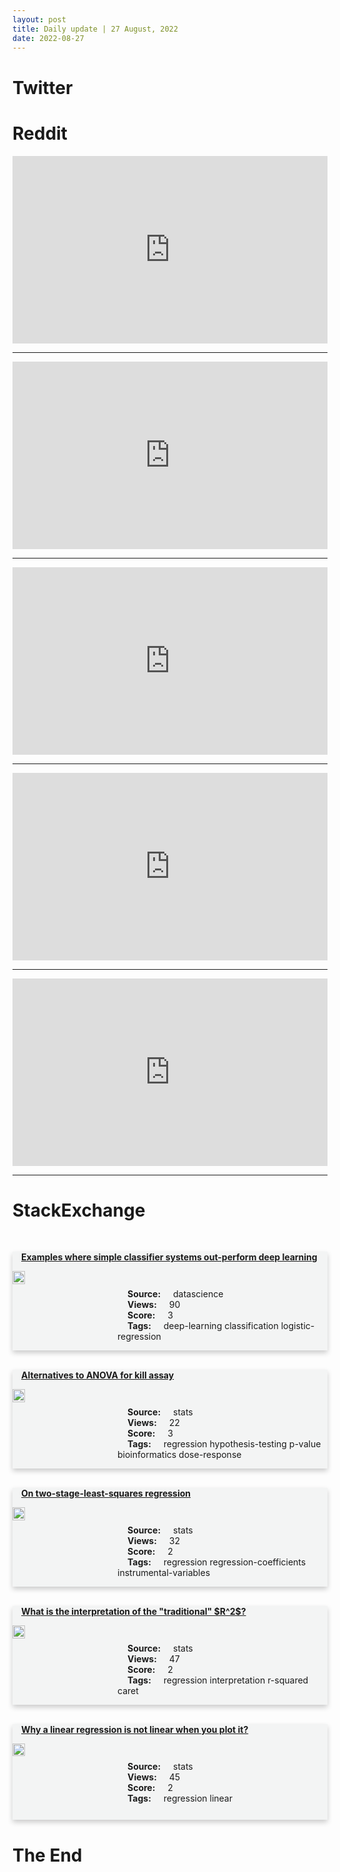 ```yaml
---
layout: post
title: Daily update | 27 August, 2022
date: 2022-08-27
---
```


<script async src="https://platform.twitter.com/widgets.js" charset="utf-8"></script>


<script src='https://storage.ko-fi.com/cdn/scripts/overlay-widget.js'></script>
<script>
  kofiWidgetOverlay.draw('themldojo', {
    'type': 'floating-chat',
    'floating-chat.donateButton.text': 'Support me',
    'floating-chat.donateButton.background-color': '#f45d22',
    'floating-chat.donateButton.text-color': '#fff'
  });
</script>

# Twitter 

<blockquote class="twitter-tweet"><a href="https://twitter.com/fchollet/status/1563153087514419206"></a></blockquote>

<blockquote class="twitter-tweet"><a href="https://twitter.com/Reuters/status/1563034755800743937"></a></blockquote>

<blockquote class="twitter-tweet"><a href="https://twitter.com/WIONews/status/1563225003469860866"></a></blockquote>

<blockquote class="twitter-tweet"><a href="https://twitter.com/Reuters/status/1562974357768396801"></a></blockquote>

<blockquote class="twitter-tweet"><a href="https://twitter.com/Huawei/status/1563047056222339072"></a></blockquote>

<blockquote class="twitter-tweet"><a href="https://twitter.com/karpathy/status/1563047402537291776"></a></blockquote>

<blockquote class="twitter-tweet"><a href="https://twitter.com/ylecun/status/1562979802352877568"></a></blockquote>

<blockquote class="twitter-tweet"><a href="https://twitter.com/DeepMind/status/1563141657784352775"></a></blockquote>

<blockquote class="twitter-tweet"><a href="https://twitter.com/PyTorch/status/1563225552776876035"></a></blockquote>

<blockquote class="twitter-tweet"><a href="https://twitter.com/StanfordAILab/status/1563211336129032194"></a></blockquote>

# Reddit 

<iframe id="reddit-embed" src="https://www.redditmedia.com/r/MachineLearning/comments/wybxi8/r_dreambooth_fine_tuning_texttoimage_diffusion?ref_source=embed&amp;ref=share&amp;embed=true" sandbox="allow-scripts allow-same-origin allow-popups" style="border: none;" height="300" width="100%" scrolling="yes"></iframe>
<hr style="width:100%;text-align:left;margin-left:0">
<iframe id="reddit-embed" src="https://www.redditmedia.com/r/datascience/comments/wy89ow/how_do_you_keep_track_of_a_data_science_project?ref_source=embed&amp;ref=share&amp;embed=true" sandbox="allow-scripts allow-same-origin allow-popups" style="border: none;" height="300" width="100%" scrolling="yes"></iframe>
<hr style="width:100%;text-align:left;margin-left:0">
<iframe id="reddit-embed" src="https://www.redditmedia.com/r/dataengineering/comments/wxy5r2/not_able_to_get_thru_tech_interviews?ref_source=embed&amp;ref=share&amp;embed=true" sandbox="allow-scripts allow-same-origin allow-popups" style="border: none;" height="300" width="100%" scrolling="yes"></iframe>
<hr style="width:100%;text-align:left;margin-left:0">
<iframe id="reddit-embed" src="https://www.redditmedia.com/r/datascience/comments/wy3s5p/best_ressource_to_practice_sql_interview_question?ref_source=embed&amp;ref=share&amp;embed=true" sandbox="allow-scripts allow-same-origin allow-popups" style="border: none;" height="300" width="100%" scrolling="yes"></iframe>
<hr style="width:100%;text-align:left;margin-left:0">
<iframe id="reddit-embed" src="https://www.redditmedia.com/r/MachineLearning/comments/wxvlcc/d_does_gradient_accumulation_achieve_anything?ref_source=embed&amp;ref=share&amp;embed=true" sandbox="allow-scripts allow-same-origin allow-popups" style="border: none;" height="300" width="100%" scrolling="yes"></iframe>
<hr style="width:100%;text-align:left;margin-left:0">

<style>
.card {
box-shadow: 0 4px 8px 0 rgba(0,0,0,0.2);
transition: 0.3s;
width: 100%;
background-color: #F3F4F4;
}
p{
    margin-left:  3em;
    padding-top: 1em;
}
.part2{
    display: grid;
    grid-template-columns: 1fr 3fr;
}
h4{
    margin: 1em;
}

.card:hover {
box-shadow: 0 8px 16px 0 rgba(0,0,0,0.2);
}
b {
padding: 2px 16px;
}
</style>
  
# StackExchange 


  <br>
  <div class="card">
  <h4><a href='https://datascience.stackexchange.com/questions/113869/examples-where-simple-classifier-systems-out-perform-deep-learning'>Examples where simple classifier systems out-perform deep learning</a></h4> 
  <div class="part2">
      <img src="https://cdn.sstatic.net/Sites/datascience/Img/apple-touch-icon@2.png?v=1c36463984b3" alt="Img missing!" style="width:40%">
      <p><b>Source:</b> datascience<br><b>Views:</b> 90<br><b>Score:</b> 3<br><b>Tags:</b> <span class="badge badge-dark">deep-learning</span> <span class="badge badge-dark">classification</span> <span class="badge badge-dark">logistic-regression</span></p> 
  </div>
  </div>
      
  <br>
  <div class="card">
  <h4><a href='https://stats.stackexchange.com/questions/586842/alternatives-to-anova-for-kill-assay'>Alternatives to ANOVA for kill assay</a></h4> 
  <div class="part2">
      <img src="https://cdn.sstatic.net/Sites/stats/Img/apple-touch-icon@2.png?v=344f57aa10cc" alt="Img missing!" style="width:40%">
      <p><b>Source:</b> stats<br><b>Views:</b> 22<br><b>Score:</b> 3<br><b>Tags:</b> <span class="badge badge-dark">regression</span> <span class="badge badge-dark">hypothesis-testing</span> <span class="badge badge-dark">p-value</span> <span class="badge badge-dark">bioinformatics</span> <span class="badge badge-dark">dose-response</span></p> 
  </div>
  </div>
      
  <br>
  <div class="card">
  <h4><a href='https://stats.stackexchange.com/questions/586788/on-two-stage-least-squares-regression'>On two-stage-least-squares regression</a></h4> 
  <div class="part2">
      <img src="https://cdn.sstatic.net/Sites/stats/Img/apple-touch-icon@2.png?v=344f57aa10cc" alt="Img missing!" style="width:40%">
      <p><b>Source:</b> stats<br><b>Views:</b> 32<br><b>Score:</b> 2<br><b>Tags:</b> <span class="badge badge-dark">regression</span> <span class="badge badge-dark">regression-coefficients</span> <span class="badge badge-dark">instrumental-variables</span></p> 
  </div>
  </div>
      
  <br>
  <div class="card">
  <h4><a href='https://stats.stackexchange.com/questions/586821/what-is-the-interpretation-of-the-traditional-r2'>What is the interpretation of the &quot;traditional&quot; $R^2$?</a></h4> 
  <div class="part2">
      <img src="https://cdn.sstatic.net/Sites/stats/Img/apple-touch-icon@2.png?v=344f57aa10cc" alt="Img missing!" style="width:40%">
      <p><b>Source:</b> stats<br><b>Views:</b> 47<br><b>Score:</b> 2<br><b>Tags:</b> <span class="badge badge-dark">regression</span> <span class="badge badge-dark">interpretation</span> <span class="badge badge-dark">r-squared</span> <span class="badge badge-dark">caret</span></p> 
  </div>
  </div>
      
  <br>
  <div class="card">
  <h4><a href='https://stats.stackexchange.com/questions/586864/why-a-linear-regression-is-not-linear-when-you-plot-it'>Why a linear regression is not linear when you plot it?</a></h4> 
  <div class="part2">
      <img src="https://cdn.sstatic.net/Sites/stats/Img/apple-touch-icon@2.png?v=344f57aa10cc" alt="Img missing!" style="width:40%">
      <p><b>Source:</b> stats<br><b>Views:</b> 45<br><b>Score:</b> 2<br><b>Tags:</b> <span class="badge badge-dark">regression</span> <span class="badge badge-dark">linear</span></p> 
  </div>
  </div>
      
# The End